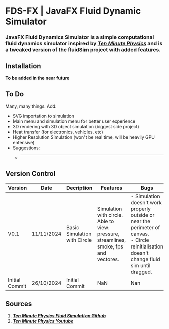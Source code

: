 # FDS-FX | JavaFX Fluid Dynamic Simulator
### JavaFX Fluid Dynamics Simulator is a simple computational fluid dynamics simulator inspired by [***Ten Minute Physics***](https://github.com/matthias-research/pages/blob/master/tenMinutePhysics/17-fluidSim.html) and is a tweaked version of the fluidSim project with added features.

## Installation
**To be added in the near future**

## To Do
Many, many things. Add:
* SVG importation to simulation
* Main menu and simulation menu for better user experience
* 3D rendering with 3D object simulation (biggest side project)
* Heat transfer (for electronics, vehicles, etc)
* Higher Resolution Simulation (won't be real time, will be heavily GPU entensive)
* Suggestions:
  * ------

## Version Control
|Version|Date|Decription|Features|Bugs|
|-------|----|----------|--------|----|
|V0.1|11/11/2024|Basic Simulation with Circle|Simulation with circle. Able to view: pressure, streamlines, smoke, fps and vectores.|- Simulation doesn't work properly outside or near the perimeter of canvas.<br>- Circle reinitialisation doesn't change fluid sim until dragged.|
|Initial Commit|26/10/2024|Initial Commit|NaN|Nan|

## Sources
1. [***Ten Minute Physics Fluid Simulation Github***](https://github.com/matthias-research/pages/blob/master/tenMinutePhysics/17-fluidSim.html)
2. [***Ten Minute Physics Youtube***](https://www.youtube.com/c/TenMinutePhysics)
